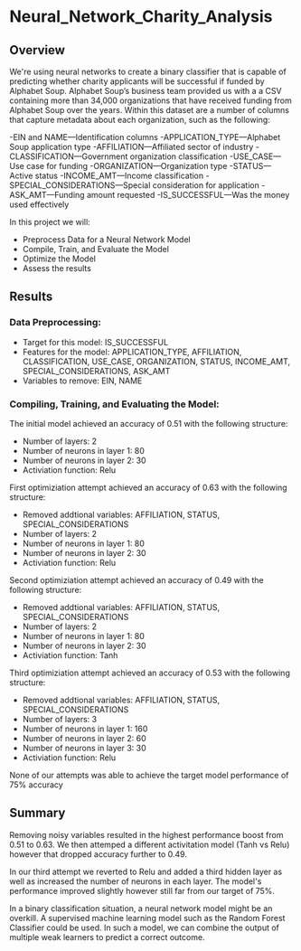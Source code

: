 # Neural_Network_Charity_Analysis

## **Overview**

We're using neural networks to create a binary classifier that is capable of predicting whether charity applicants will be successful if funded by Alphabet Soup. Alphabet Soup’s business team provided us with a a CSV containing more than 34,000 organizations that have received funding from Alphabet Soup over the years. Within this dataset are a number of columns that capture metadata about each organization, such as the following:

-EIN and NAME—Identification columns
-APPLICATION_TYPE—Alphabet Soup application type
-AFFILIATION—Affiliated sector of industry
-CLASSIFICATION—Government organization classification
-USE_CASE—Use case for funding
-ORGANIZATION—Organization type
-STATUS—Active status
-INCOME_AMT—Income classification
-SPECIAL_CONSIDERATIONS—Special consideration for application
-ASK_AMT—Funding amount requested
-IS_SUCCESSFUL—Was the money used effectively


In this project we will:

- Preprocess Data for a Neural Network Model
- Compile, Train, and Evaluate the Model
- Optimize the Model
- Assess the results

## **Results**

### Data  Preprocessing:
  - Target for this model: IS_SUCCESSFUL
  - Features for the model: APPLICATION_TYPE, AFFILIATION, CLASSIFICATION, USE_CASE, ORGANIZATION, STATUS, INCOME_AMT, SPECIAL_CONSIDERATIONS, ASK_AMT
  - Variables to remove: EIN, NAME

### Compiling, Training, and Evaluating the Model:

The initial model achieved an accuracy of 0.51 with the following structure:
- Number of layers: 2
- Number of neurons in layer 1: 80
- Number of neurons in layer 2: 30
- Activiation function: Relu

First optimiziation attempt achieved an accuracy of 0.63 with the following structure:
- Removed addtional variables: AFFILIATION, STATUS, SPECIAL_CONSIDERATIONS
- Number of layers: 2
- Number of neurons in layer 1: 80
- Number of neurons in layer 2: 30
- Activiation function: Relu

Second optimiziation attempt achieved an accuracy of 0.49 with the following structure:
- Removed addtional variables: AFFILIATION, STATUS, SPECIAL_CONSIDERATIONS
- Number of layers: 2
- Number of neurons in layer 1: 80
- Number of neurons in layer 2: 30
- Activiation function: Tanh

Third optimiziation attempt achieved an accuracy of 0.53 with the following structure:
- Removed addtional variables: AFFILIATION, STATUS, SPECIAL_CONSIDERATIONS
- Number of layers: 3
- Number of neurons in layer 1: 160
- Number of neurons in layer 2: 60
- Number of neurons in layer 3: 30
- Activiation function: Relu

None of our attempts was able to achieve the target model performance of 75% accuracy

## **Summary**

Removing noisy variables resulted in the highest performance boost from 0.51 to 0.63. We then attemped a different activitation model (Tanh vs Relu) however that dropped accuracy further to 0.49. 

In our third attempt we reverted to Relu and added a third hidden layer as well as increased the number of neurons in each layer. The model's performance improved slightly however still far from our target of 75%. 

In a binary classification situation, a neural network model might be an overkill. A supervised machine learning model such as the Random Forest Classifier could be used.  In such a model, we can combine the output of multiple weak learners to predict a correct outcome. 

